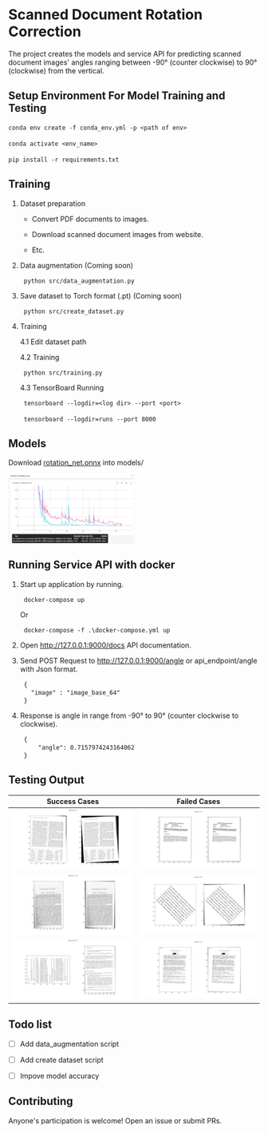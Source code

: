 # Scanned Document Rotation Correction
  
  The project creates the models and service API for predicting scanned document images' angles ranging between -90° (counter clockwise) to 90° (clockwise) from the vertical.
  
## Setup Environment For Model Training and Testing 

    conda env create -f conda_env.yml -p <path of env>

    conda activate <env_name> 

    pip install -r requirements.txt

  
## Training
  
1. Dataset preparation
    
   - Convert PDF documents to images.
   
   - Download scanned document images from website.
   
   - Etc.
  
2. Data augmentation (Coming soon)
  
        python src/data_augmentation.py
    
3. Save dataset to Torch format (.pt) (Coming soon)
  
        python src/create_dataset.py
    
4. Training

   4.1 Edit dataset path
   
   4.2 Training

        python src/training.py
        
   4.3 TensorBoard Running
   
        tensorboard --logdir=<log dir> --port <port>
        
        tensorboard --logdir=runs --port 8000
        

## Models

  Download [rotation_net.onnx](https://drive.google.com/file/d/1VfDIFAZghT9qtjToOJNXG8Zk6xRZxv4T/view?usp=sharing) into models/

  <img width="50%" align="center" src="https://raw.githubusercontent.com/skconan/Scanned-Document-Rotation-Correction/main/tensorboard.png" />
  
## Running Service API with docker

  1. Start up application by running.

          docker-compose up
     
     Or
        
          docker-compose -f .\docker-compose.yml up
          
  2. Open http://127.0.0.1:9000/docs API documentation.
  
  3. Send POST Request to http://127.0.0.1:9000/angle or api_endpoint/angle with Json format.
          
          {
            "image" : "image_base_64"
          } 
          
  
  4. Response is angle in range from -90° to 90° (counter clockwise to clockwise). 
  
          {
              "angle": 0.7157974243164062
          }


          
     
  
## Testing Output
  
  | Success Cases             |  Failed Cases |
  :-------------------------:|:-------------------------:
  |<img  src="https://raw.githubusercontent.com/skconan/Scanned-Document-Rotation-Correction/main/testing_output/02.png" /> | <img src="https://raw.githubusercontent.com/skconan/Scanned-Document-Rotation-Correction/main/testing_output/00.png" /> |
  |<img  src="https://raw.githubusercontent.com/skconan/Scanned-Document-Rotation-Correction/main/testing_output/10.png" /> | <img src="https://raw.githubusercontent.com/skconan/Scanned-Document-Rotation-Correction/main/testing_output/12.png" /> |
  |<img  src="https://raw.githubusercontent.com/skconan/Scanned-Document-Rotation-Correction/main/testing_output/09.png" /> | <img src="https://raw.githubusercontent.com/skconan/Scanned-Document-Rotation-Correction/main/testing_output/13.png" /> |
  
 
## Todo list 

  - [ ] Add data_augmentation script
  
  - [ ] Add create dataset script
  
  - [ ] Impove model accuracy 


## Contributing

Anyone's participation is welcome! Open an issue or submit PRs.
